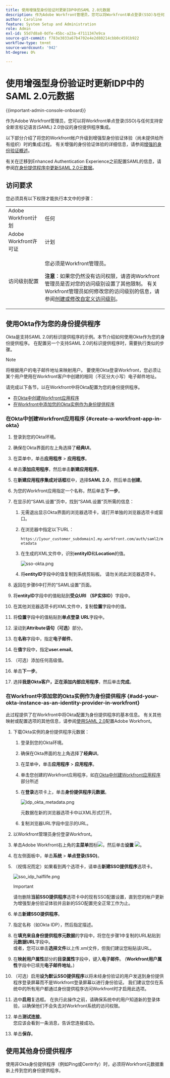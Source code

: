 ```yaml
---
title: 使用增强型身份验证时更新IDP中的SAML 2.0元数据
description: 作为Adobe Workfront管理员，您可以将Workfront单点登录(SSO)与任何支持安全断言标记语言(SAML) 2.0协议的身份提供程序集成。
author: Caroline
feature: System Setup and Administration
role: Admin
exl-id: 55d7d8a8-0dfe-45bc-a23a-47111347e9ca
source-git-commit: f783e3033a67b4702e4e2d80214cbb0c4591b922
workflow-type: tm+mt
source-wordcount: '942'
ht-degree: 0%

---
```


# 使用增强型身份验证时更新IDP中的SAML 2.0元数据

<!-- enhanced authentication is no longer available for workfront customers -->

{{important-admin-console-onboard}}

作为Adobe Workfront管理员，您可以将Workfront单点登录(SSO)与任何支持安全断言标记语言(SAML) 2.0协议的身份提供程序集成。

以下部分介绍了将您的Workfront帐户升级到增强型身份验证体验（尚未提供给所有组织）时的集成过程。 有关增强的身份验证体验的详细信息，请参阅[增强的身份验证概述](../../../administration-and-setup/manage-workfront/security/get-started-enhanced-authentication.md)。

有关在迁移到Enhanced Authentication Experience之前配置SAML的信息，请参阅[在身份提供程序中更新SAML 2.0元数据](../../../administration-and-setup/add-users/single-sign-on/update-saml-2-metadata-ip.md)。


## 访问要求

您必须具有以下权限才能执行本文中的步骤：

<table style="table-layout:auto"> 
 <col> 
 <col> 
 <tbody> 
  <tr> 
   <td role="rowheader">Adobe Workfront计划</td> 
   <td>任何</td> 
  </tr> 
  <tr> 
   <td role="rowheader">Adobe Workfront许可证</td> 
   <td>计划</td> 
  </tr> 
  <tr> 
   <td role="rowheader">访问级别配置</td> 
   <td> <p>您必须是Workfront管理员。</p> <p><b>注意</b>：如果您仍然没有访问权限，请咨询Workfront管理员是否对您的访问级别设置了其他限制。 有关Workfront管理员如何修改您的访问级别的信息，请参阅<a href="../../../administration-and-setup/add-users/configure-and-grant-access/create-modify-access-levels.md" class="MCXref xref">创建或修改自定义访问级别</a>。</p> </td> 
  </tr> 
 </tbody> 
</table>

## 使用Okta作为您的身份提供程序

Okta是支持SAML 2.0的标识提供程序的示例。本节介绍如何使用Okta作为您的身份提供程序。 在配置另一个支持SAML 2.0的标识提供程序时，需要执行类似的步骤。

>[!NOTE]
>
>将根据用户的电子邮件地址来映射用户。 要使用Okta登录Workfront，您必须让某个用户使用在Workfront客户中创建的相同（不区分大小写）电子邮件地址。

请完成以下各节，以在Workfront中将Okta配置为您的身份提供程序。

* [在Okta中创建Workfront应用程序](#create-a-workfront-app-in-okta)
* [在Workfront中添加您的Okta实例作为身份提供程序](#add-your-okta-instance-as-an-identity-provider-in-workfront)

### 在Okta中创建Workfront应用程序 {#create-a-workfront-app-in-okta}

1. 登录到您的Okta环境。
1. 确保在Okta界面的左上角选择了&#x200B;**经典UI**。
1. 在菜单中，单击&#x200B;**应用程序** > **应用程序**。

1. 单击&#x200B;**添加应用程序**，然后单击&#x200B;**新建应用程序**。

1. 在&#x200B;**新建应用程序集成对话框**&#x200B;框中，选择&#x200B;**SAML 2.0**，然后单击&#x200B;**创建**。

1. 为您的Workfront应用指定一个名称，然后单击&#x200B;**下一步**。
1. 在显示的“SAML设置”页中，找到“SAML设置”页所需的信息：

   1. 无需退出显示Okta界面的浏览器选项卡，请打开单独的浏览器选项卡或窗口。
   1. 在浏览器中指定以下URL：

      `https://[your_customer_subdomain].my.workfront.com/auth/saml2/metadata`

   1. 在生成的XML文件中，识别&#x200B;**entityID**&#x200B;和&#x200B;**Location**&#x200B;的值。

      ![sso-okta.png](assets/sso-okta.png)

   1. 将&#x200B;**entityID**&#x200B;字段中的值复制到系统剪贴板。 请勿关闭此浏览器选项卡。

1. 返回在步骤6中打开的“SAML设置”页面。
1. 将&#x200B;**entityID**&#x200B;字段中的值粘贴到&#x200B;**受众URI （SP实体ID）**&#x200B;字段中。

1. 在其他浏览器选项卡的XML文件中，复制&#x200B;**位置**&#x200B;字段中的值。
1. 将&#x200B;**位置**&#x200B;字段中的值粘贴到&#x200B;**单点登录** **URL**&#x200B;字段中。

1. 滚动到&#x200B;**Attribute语句（可选）**&#x200B;部分。
1. 在&#x200B;**名称**&#x200B;字段中，指定&#x200B;**电子邮件**。

1. 在&#x200B;**值**&#x200B;字段中，指定&#x200B;**user.email**。

1. （可选）添加任何高级值。
1. 单击&#x200B;**下一步**。
1. 选择&#x200B;**我是Okta客户，正在添加内部应用程序**，然后单击&#x200B;**完成**。

### 在Workfront中添加您的Okta实例作为身份提供程序 {#add-your-okta-instance-as-an-identity-provider-in-workfront}

此过程提供了在Workfront中将Okta配置为身份提供程序的基本信息。 有关其他映射或配置选项的其他信息，请参阅[使用SAML 2.0](../../../administration-and-setup/add-users/single-sign-on/configure-workfront-saml-2.md)配置Adobe Workfront。

1. 下载Okta实例的身份提供程序元数据：

   1. 登录到您的Okta环境。
   1. 确保在Okta界面的左上角选择了&#x200B;**经典UI**。
   1. 在菜单中，单击&#x200B;**应用程序** > **应用程序**。

   1. 单击您创建的Workfront应用程序，如[在Okta中创建Workfront应用程序](#create-a-workfront-app-in-okta)部分所述
   1. 在&#x200B;**登录**&#x200B;选项卡上，单击&#x200B;**身份提供程序元数据**。

      ![idp_okta_metadata.png](assets/idp-okta-metadata.png)

      元数据在新的浏览器选项卡中以XML形式打开。

   1. 复制浏览器URL字段中显示的URL。

1. 以Workfront管理员身份登录Workfront。
1. 单击Adobe Workfront右上角的&#x200B;**主菜单**&#x200B;图标![](assets/main-menu-icon.png)，然后单击&#x200B;**设置** ![](assets/gear-icon-settings.png)。

1. 在左侧面板中，单击&#x200B;**系统** > **单点登录(SSO)**。

1. （视情况而定）如果看到两个选项卡，请单击&#x200B;**新建SSO提供程序**&#x200B;选项卡。

   ![sso_idp_halflife.png](assets/sso-idp-halflife-350x234.png)

   >[!IMPORTANT]
   >
   >请勿删除&#x200B;**当前SSO提供程序**&#x200B;选项卡中的现有SSO配置设置，直到您的帐户更新为增强型身份验证体验并且新的SSO配置完全正常工作为止。

1. 单击&#x200B;**新建SSO提供程序**。
1. 指定名称（如Okta IDP），然后指定描述。
1. 在&#x200B;**填充来自身份提供程序元数据**&#x200B;的字段中，将您在步骤1中复制的URL粘贴到&#x200B;**元数据URL**&#x200B;字段中。\
   或者，您可以单击&#x200B;**选择文件**&#x200B;以上传.xml文件，但我们建议您粘贴该URL。

1. 在&#x200B;**映射用户属性**&#x200B;部分的&#x200B;**目录属性**&#x200B;字段中，键入&#x200B;**电子邮件**。 (**Workfront用户属性**&#x200B;字段中已填充&#x200B;**电子邮件地址**。)

1. （可选）启用&#x200B;**设为默认SSO提供程序**&#x200B;以将未经身份验证的用户发送到身份提供程序登录屏幕而不是Workfront登录屏幕以进行身份验证。 我们建议您仅在系统中的所有用户都通过身份提供程序访问Workfront时才启用此选项。
1. 选中&#x200B;**启用**&#x200B;复选框。 在执行此操作之前，请确保系统中的用户知道新的登录体验，以确保他们不会失去对Workfront系统的访问权限。
1. 单击&#x200B;**测试连接**。\
   您应该会看到一条消息，告诉您连接成功。

1. 单击&#x200B;**保存**。

## 使用其他身份提供程序

使用非Okta身份提供程序（例如Ping或Centrify）时，必须将Workfront元数据重新上传到您的身份提供程序。

